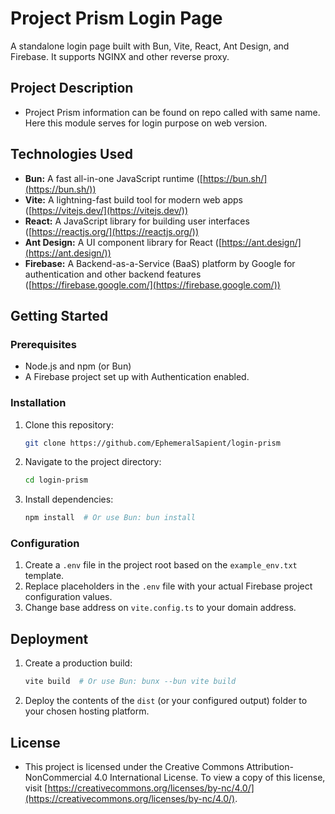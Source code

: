 # Project Prism Login Page

A standalone login page built with Bun, Vite, React, Ant Design, and Firebase.  It supports NGINX and other reverse proxy.

## Project Description

*   Project Prism information can be found on repo called with same name. Here this module serves for login purpose on web version. 

## Technologies Used

*   **Bun:** A fast all-in-one JavaScript runtime ([https://bun.sh/](https://bun.sh/))
*   **Vite:** A lightning-fast build tool for modern web apps ([https://vitejs.dev/](https://vitejs.dev/))
*   **React:** A JavaScript library for building user interfaces ([https://reactjs.org/](https://reactjs.org/))
*   **Ant Design:** A UI component library for React ([https://ant.design/](https://ant.design/))
*   **Firebase:** A Backend-as-a-Service (BaaS) platform by Google for authentication and other backend features ([https://firebase.google.com/](https://firebase.google.com/))

## Getting Started

### Prerequisites

*   Node.js and npm (or Bun)
*   A Firebase project set up with Authentication enabled.

### Installation

1.  Clone this repository:
    ```bash
    git clone https://github.com/EphemeralSapient/login-prism
    ```

2.  Navigate to the project directory:
    ```bash
    cd login-prism
    ```

3.  Install dependencies:
    ```bash
    npm install  # Or use Bun: bun install
    ```

### Configuration 

1.  Create a `.env` file in the project root based on the `example_env.txt` template. 
2.  Replace placeholders in the `.env` file with your actual Firebase project configuration values.
3.  Change base address on `vite.config.ts` to your domain address.

## Deployment

1.  Create a production build:
    ```bash
    vite build  # Or use Bun: bunx --bun vite build
    ```  

 2.  Deploy the contents of the `dist` (or your configured output) folder to your chosen hosting platform.


## License

*   This project is licensed under the Creative Commons Attribution-NonCommercial 4.0 International License. To view a copy of this license, visit [https://creativecommons.org/licenses/by-nc/4.0/](https://creativecommons.org/licenses/by-nc/4.0/).


